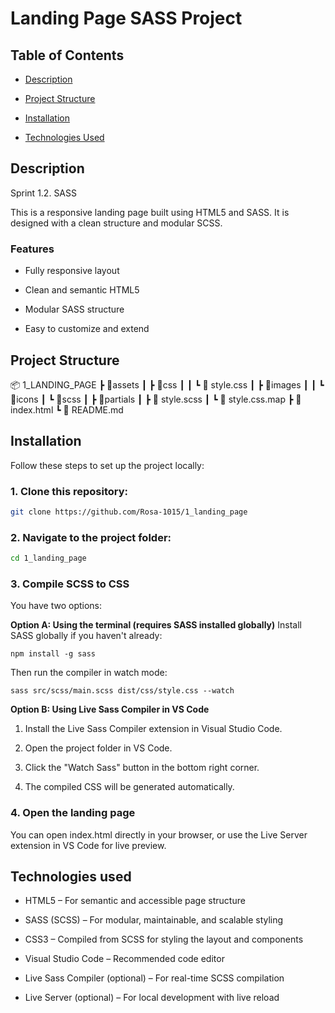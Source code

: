
# Landing Page SASS Project

## Table of Contents

- [Description](#description)
  
- [Project Structure](#project-structure)
  
- [Installation](#installation)
    
- [Technologies Used](#technologies-used)

## Description

Sprint 1.2. SASS

This is a responsive landing page built using HTML5 and SASS. It is designed with a clean structure and modular SCSS.

 ### Features

- Fully responsive layout

- Clean and semantic HTML5

- Modular SASS structure

- Easy to customize and extend

## Project Structure 

📦️ 1_LANDING_PAGE
┣ 📂assets
┃ ┣ 📂css
┃ ┃ ┗ 📄 style.css
┃ ┣ 📂images
┃ ┃ ┗ 📂icons
┃ ┗ 📂scss
┃   ┣ 📂partials
┃   ┣ 📄 style.scss
┃   ┗ 📄 style.css.map
┣ 📄 index.html
┗ 📄 README.md

## Installation

Follow these steps to set up the project locally:

### 1. Clone this repository:

```bash
git clone https://github.com/Rosa-1015/1_landing_page
```

### 2. Navigate to the project folder:

```bash
cd 1_landing_page
```

### 3. Compile SCSS to CSS
You have two options:

**Option A: Using the terminal (requires SASS installed globally)**
Install SASS globally if you haven't already:
```
npm install -g sass
```
Then run the compiler in watch mode:

```
sass src/scss/main.scss dist/css/style.css --watch
```

**Option B: Using Live Sass Compiler in VS Code**

1. Install the Live Sass Compiler extension in Visual Studio Code.

2. Open the project folder in VS Code.

3. Click the "Watch Sass" button in the bottom right corner.

4. The compiled CSS will be generated automatically.

### 4. Open the landing page
You can open index.html directly in your browser, or use the Live Server extension in VS Code for live preview.

## Technologies used 

- HTML5 – For semantic and accessible page structure

- SASS (SCSS) – For modular, maintainable, and scalable styling

- CSS3 – Compiled from SCSS for styling the layout and components

- Visual Studio Code – Recommended code editor

- Live Sass Compiler (optional) – For real-time SCSS compilation

- Live Server (optional) – For local development with live reload
